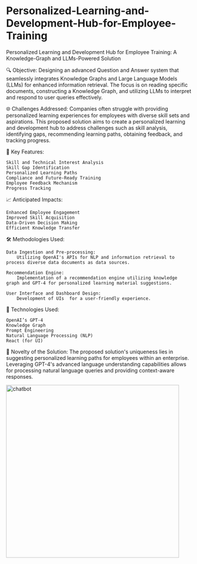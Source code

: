 # Personalized-Learning-and-Development-Hub-for-Employee-Training
Personalized Learning and Development Hub for Employee Training: A Knowledge-Graph and LLMs-Powered Solution

🔍 Objective:
Designing an advanced Question and Answer system that seamlessly integrates Knowledge Graphs and Large Language Models (LLMs) for enhanced information retrieval. The focus is on reading specific documents, constructing a Knowledge Graph, and utilizing LLMs to interpret and respond to user queries effectively.

🌐 Challenges Addressed:
Companies often struggle with providing personalized learning experiences for employees with diverse skill sets and aspirations. This proposed solution aims to create a personalized learning and development hub to address challenges such as skill analysis, identifying gaps, recommending learning paths, obtaining feedback, and tracking progress.

🔑 Key Features:

    Skill and Technical Interest Analysis
    Skill Gap Identification
    Personalized Learning Paths
    Compliance and Future-Ready Training
    Employee Feedback Mechanism
    Progress Tracking

📈 Anticipated Impacts:

    Enhanced Employee Engagement
    Improved Skill Acquisition
    Data-Driven Decision Making
    Efficient Knowledge Transfer

🛠️ Methodologies Used:

    Data Ingestion and Pre-processing:
        Utilizing OpenAI's APIs for NLP and information retrieval to process diverse data documents as data sources.

    Recommendation Engine:
        Implementation of a recommendation engine utilizing knowledge graph and GPT-4 for personalized learning material suggestions.

    User Interface and Dashboard Design:
        Development of UIs  for a user-friendly experience.

🚀 Technologies Used:

    OpenAI’s GPT-4
    Knowledge Graph
    Prompt Engineering
    Natural Language Processing (NLP)
    React (for UI)
    

🌟 Novelty of the Solution:
The proposed solution's uniqueness lies in suggesting personalized learning paths for employees within an enterprise. Leveraging GPT-4's advanced language understanding capabilities allows for processing natural language queries and providing context-aware responses. 

<img width="470" alt="chatbot" src="https://github.com/Ahrane-m/Personalized-Learning-and-Development-Hub-for-Employee-Training/assets/39878665/220a63c0-376d-4478-a183-5d6c767576c5">
